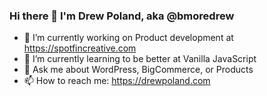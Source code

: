 ### Hi there 👋 I'm Drew Poland, aka @bmoredrew

<!--
**bmoredrew/bmoredrew** is a ✨ _special_ ✨ repository because its `README.md` (this file) appears on your GitHub profile.

Here are some ideas to get you started:
- ⚡ Fun fact: ...
-->

- 🔭 I’m currently working on Product development at https://spotfincreative.com
- 🌱 I’m currently learning to be better at Vanilla JavaScript
- 💬 Ask me about WordPress, BigCommerce, or Products
- 📫 How to reach me: https://drewpoland.com
